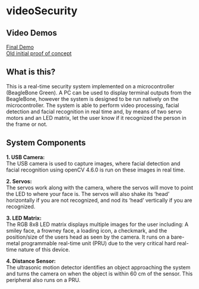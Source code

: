 # videoSecurity

## Video Demos ##

[Final Demo](https://www.youtube.com/shorts/5ZF8nbTvUDc)    
[Old initial proof of concept](https://www.youtube.com/shorts/GQ6ElP9bKJY)

## What is this? ##
This is a real-time security system implemented on a microcontroller (BeagleBone Green). A PC can be used to display terminal outputs from the BeagleBone, however the system is designed to be run natively on the microcontroller. The system is able to perform video processing, facial detection and facial recognition in real time and, by means of two servo motors and an LED matrix, let the user know if it recognized the person in the frame or not.

## System Components ##
**1\. USB Camera:** \
The USB camera is used to capture images, where facial detection and facial recognition using openCV 4.6.0 is run on these images in real time.

**2\. Servos:** \
The servos work along with the camera, where the servos will move to point the LED to where your face is. The servos will also shake its ‘head’ horizontally if you are not recognized, and nod its ‘head’ vertically if you are recognized.

**3\. LED Matrix:** \
The RGB 8x8 LED matrix displays multiple images for the user including: A smiley face, a frowney face, a loading icon, a checkmark, and the position/size of the users head as seen by the camera. It runs on a bare-metal programmable real-time unit (PRU) due to the very critical hard real-time nature of this device.

**4\. Distance Sensor:**  \
The ultrasonic motion detector identifies an object approaching the system and turns the camera on when the object is within 60 cm of the sensor. This peripheral also runs on a PRU.
